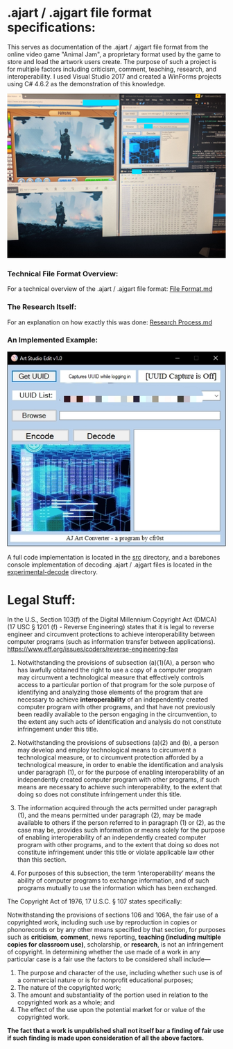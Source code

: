 # .ajart / .ajgart file format specifications:
This serves as documentation of the .ajart / .ajgart file format from the online video game "Animal Jam", a proprietary format used by the game to store and load the artwork users create. The purpose of such a project is for multiple factors including criticism, comment, teaching, research, and interoperability. I used Visual Studio 2017 and created a WinForms projects using C# 4.6.2 as the demonstration of this knowledge.

![Example](images/art_edit_demo.jpg)

### Technical File Format Overview:
For a technical overview of the .ajart / .ajgart file format:
[File Format.md](https://github.com/f1r3fr0st/ajart-studio-edit/blob/master/File%20Format.md)

### The Research Itself:
For an explanation on how exactly this was done:
[Research Process.md](https://github.com/f1r3fr0st/ajart-studio-edit/blob/master/Research%20Process.md)

### An Implemented Example:
![Program](images/ajart_studio_edit_rev1.0.jpg)

A full code implementation is located in the [src](https://github.com/f1r3fr0st/ajart-studio-edit/tree/master/src/Art%20Studio%20Liberator) directory, and a barebones console implementation of decoding .ajart / .ajgart files is located in the [experimental-decode](https://github.com/f1r3fr0st/ajart-studio-edit/tree/master/experimental-decode/ajart-decoder) directory.

# Legal Stuff:
In the U.S., Section 103(f) of the Digital Millennium Copyright Act (DMCA) (17 USC § 1201 (f) - Reverse Engineering) states that it is legal to reverse engineer and circumvent protections to achieve interoperability between computer programs (such as information transfer between applications). https://www.eff.org/issues/coders/reverse-engineering-faq

1. Notwithstanding the provisions of subsection (a)(1)(A), a person who has lawfully obtained the right to use a copy of a computer program may circumvent a technological measure that effectively controls access to a particular portion of that program for the sole purpose of identifying and analyzing those elements of the program that are necessary to achieve **interoperability** of an independently created computer program with other programs, and that have not previously been readily available to the person engaging in the circumvention, to the extent any such acts of identification and analysis do not constitute infringement under this title.

2. Notwithstanding the provisions of subsections (a)(2) and (b), a person may develop and employ technological means to circumvent a technological measure, or to circumvent protection afforded by a technological measure, in order to enable the identification and analysis under paragraph (1), or for the purpose of enabling interoperability of an independently created computer program with other programs, if such means are necessary to achieve such interoperability, to the extent that doing so does not constitute infringement under this title.

3. The information acquired through the acts permitted under paragraph (1), and the means permitted under paragraph (2), may be made available to others if the person referred to in paragraph (1) or (2), as the case may be, provides such information or means solely for the purpose of enabling interoperability of an independently created computer program with other programs, and to the extent that doing so does not constitute infringement under this title or violate applicable law other than this section.

4. For purposes of this subsection, the term ‘interoperability’ means the ability of computer programs to exchange information, and of such programs mutually to use the information which has been exchanged.

The Copyright Act of 1976, 17 U.S.C. § 107 states specifically:

Notwithstanding the provisions of sections 106 and 106A, the fair use of a copyrighted work, including such use by reproduction in copies or phonorecords or by any other means specified by that section, for purposes such as **criticism**, **comment**, news reporting, **teaching (including multiple copies for classroom use)**, scholarship, or **research**, is not an infringement of copyright. In determining whether the use made of a work in any particular case is a fair use the factors to be considered shall include—

1. The purpose and character of the use, including whether such use is of a commercial nature or is for nonprofit educational purposes;
2. The nature of the copyrighted work;
3. The amount and substantiality of the portion used in relation to the copyrighted work as a whole; and
4. The effect of the use upon the potential market for or value of the copyrighted work.

**The fact that a work is unpublished shall not itself bar a finding of fair use if such finding is made upon consideration of all the above factors.**
